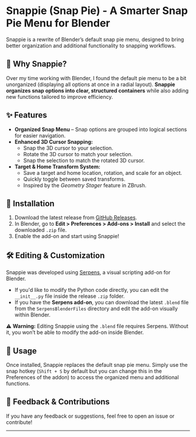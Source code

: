 # Snappie (Snap Pie) - A Smarter Snap Pie Menu for Blender  

Snappie is a rewrite of Blender’s default snap pie menu, designed to bring better organization and additional functionality to snapping workflows.  

## 🎯 Why Snappie?  
Over my time working with Blender, I found the default pie menu to be a bit unorganized (displaying all options at once in a radial layout). **Snappie organizes snap options into clear, structured containers** while also adding new functions tailored to improve efficiency.  

## ✨ Features  
- **Organized Snap Menu** – Snap options are grouped into logical sections for easier navigation.  
- **Enhanced 3D Cursor Snapping:**  
  - Snap the 3D cursor to your selection.  
  - Rotate the 3D cursor to match your selection.  
  - Snap the selection to match the rotated 3D cursor.  
- **Target & Home Transform System:**  
  - Save a target and home location, rotation, and scale for an object.  
  - Quickly toggle between saved transforms.  
  - Inspired by the *Geometry Stager* feature in ZBrush.  

## 🔧 Installation  
1. Download the latest release from [GitHub Releases](#).  
2. In Blender, go to **Edit > Preferences > Add-ons > Install** and select the downloaded `.zip` file.  
3. Enable the add-on and start using Snappie!  

## 🛠 Editing & Customization  
Snappie was developed using [Serpens](https://blendermarket.com/products/serpens?search_id=38267490), a visual scripting add-on for Blender.  

- If you'd like to modify the Python code directly, you can edit the `__init__.py` file inside the release `.zip` folder.  
- If you have the **Serpens add-on**, you can download the latest `.blend` file from the `SerpensBlenderFiles` directory and edit the add-on visually within Blender.  

⚠ **Warning:** Editing Snappie using the `.blend` file requires Serpens. Without it, you won’t be able to modify the add-on inside Blender.  

## 🚀 Usage  
Once installed, Snappie replaces the default snap pie menu. Simply use the snap hotkey (`Shift + S` by default but you can change this in the Preferences of the addon) to access the organized menu and additional functions.  

## 💬 Feedback & Contributions  
If you have any feedback or suggestions, feel free to open an issue or contribute!  

---

